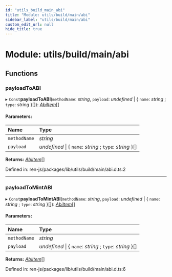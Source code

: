 ```yaml
---
id: "utils_build_main_abi"
title: "Module: utils/build/main/abi"
sidebar_label: "utils/build/main/abi"
custom_edit_url: null
hide_title: true
---
```


# Module: utils/build/main/abi

## Functions

### payloadToABI

▸ `Const`**payloadToABI**(`methodName`: *string*, `payload`: *undefined* \| { `name`: *string* ; `type`: *string*  }[]): [*AbiItem*](../interfaces/interfaces_build_main_abi.abiitem.md)[]

#### Parameters:

Name | Type |
:------ | :------ |
`methodName` | *string* |
`payload` | *undefined* \| { `name`: *string* ; `type`: *string*  }[] |

**Returns:** [*AbiItem*](../interfaces/interfaces_build_main_abi.abiitem.md)[]

Defined in: ren-js/packages/lib/utils/build/main/abi.d.ts:2

___

### payloadToMintABI

▸ `Const`**payloadToMintABI**(`methodName`: *string*, `payload`: *undefined* \| { `name`: *string* ; `type`: *string*  }[]): [*AbiItem*](../interfaces/interfaces_build_main_abi.abiitem.md)[]

#### Parameters:

Name | Type |
:------ | :------ |
`methodName` | *string* |
`payload` | *undefined* \| { `name`: *string* ; `type`: *string*  }[] |

**Returns:** [*AbiItem*](../interfaces/interfaces_build_main_abi.abiitem.md)[]

Defined in: ren-js/packages/lib/utils/build/main/abi.d.ts:6
